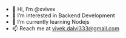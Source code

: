 - 👋 Hi, I’m @xvivex
- 👀 I’m interested in Backend Development
- 🌱 I’m currently learning Nodejs
- 📫 Reach me at vivek.dalvi333@gmail.com

<!---
xvivex/xvivex is a ✨ special ✨ repository because its `README.md` (this file) appears on your GitHub profile.
You can click the Preview link to take a look at your changes.
--->
